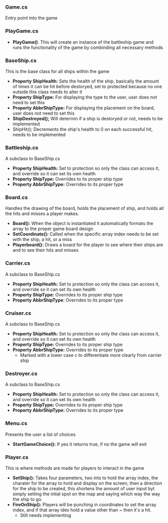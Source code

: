### Game.cs
Entry point into the game

### PlayGame.cs
- **PlayGame()**: This will create an instance of the battleship game and runs the functionality of the game by combinding all necessary methods

### BaseShip.cs
This is the base class for all ships within the game
- **Property ShipHealth:** Sets the health of the ship, basically the amount of times it can be hit before destoryed, set to protected because no one outside this class needs to alter it
- **Property ShipType:** For displaying the type to the user, user does not need to set this
- **Property AbbrShipType:** For displaying the placement on the board, user does not need to set this
- **ShipDestroyed();** Will determin if a ship is destoryed or not, needs to be implemented
- ShipHit(); Decrements the ship's health to 0 on each successful hit, needs to be implemented

### Battleship.cs
A subclass to BaseShip.cs
- **Property ShipHealth:** Set to protection so only the class can access it, and override so it can set its own health
- **Property ShipType:** Overrides to its proper ship type
- **Property AbbrShipType:** Overrides to its proper type

### Board.cs
Handles the drawing of the board, holds the placement of ship, and holds all the hits and misses a player makes.
- **Board():** When the object is instantiated it automatically formats the array to the proper game board design
- **SetCoordinate():** Called when the specific array index needs to be set with the ship, a hit, or a miss
- **Playerboard():** Draws a board for the player to see where their ships are and to see their hits and misses

### Carrier.cs
A subclass to BaseShip.cs
- **Property ShipHealth:** Set to protection so only the class can access it, and override so it can set its own health
- **Property ShipType:** Overrides to its proper ship type
- **Property AbbrShipType**: Overrides to its proper type

### Cruiser.cs
A subclass to BaseShip.cs
- **Property ShipHealth:** Set to protection so only the class can access it, and override so it can set its own health
- **Property ShipType:** Overrides to its proper ship type
- **Property AbbrShipType:** Overrides to its proper type
   - Marked with a lower case c to differentiate more clearly from carrier ship
   
### Destroyer.cs
 A subclass to BaseShip.cs
- **Property ShipHealth:** Set to protection so only the class can access it, and override so it can set its own health
- **Property ShipType:** Overrides to its proper ship type
- **Property AbbrShipType:** Overrides to its proper type

### Menu.cs
Presents the user a list of choices
- **StartGameChoice():** If yes it returns true, if no the game will exit

### Player.cs
This is where methods are made for players to interact in the game
- **SetShip():** Takes four parameters, two ints to hold the array index, the charater for the array to hold and display on the screen, then a direction for the ship to be created, this shortens the amount of user input byt simply setting the intial spot on the map and saying which way the way the ship to go.
- **FireOnShip():** Players will be punching in coordinates to set the array index, and if that array idex hold a value other than ~ then it's a hit.
   - Still needs implementing 


